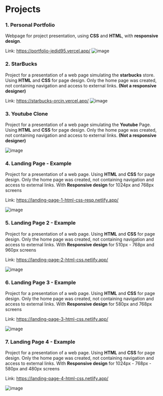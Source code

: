 # **Projects**

### 1. Personal Portfolio
Webpage for project presentation, using **CSS** and **HTML**, with **responsive design**.

Link: https://portfolio-jedid95.vercel.app/
![image](https://github.com/Jedid95/Projects/assets/57962005/ce9c720d-59f2-4c8e-a2db-f5ab94bf7068)



### 2. StarBucks
Project for a presentation of a web page simulating the **starbucks** store.
Using **HTML** and **CSS** for page design. Only the home page was created, not containing navigation and access to external links. **(Not a responsive designer)**

Link: https://starbucks-orcin.vercel.app/
![image](https://github.com/Jedid95/Projects/assets/57962005/0bf9325a-eda4-41b2-b427-baaee2dcb031)

### 3. Youtube Clone
Project for a presentation of a web page simulating the **Youtube** Page.
Using **HTML** and **CSS** for page design. Only the home page was created, not containing navigation and access to external links. **(Not a responsive designer)**

![image](https://github.com/Jedid95/Projects/assets/57962005/581a3274-0e77-4b22-8ce5-7ad7a70c064e)

### 4. Landing Page - Example
Project for a presentation of a web page. 
Using **HTML** and **CSS** for page design. Only the home page was created, not containing navigation and access to external links.
With **Responsive design** for 1024px and 768px screens 

Link: https://landing-page-1-html-css-resp.netlify.app/

![image](https://github.com/Jedid95/Projects/assets/57962005/55de819c-951b-4fd9-a6d0-0e7aca669033)

### 5. Landing Page 2 - Example
Project for a presentation of a web page. 
Using **HTML** and **CSS** for page design. Only the home page was created, not containing navigation and access to external links.
With **Responsive design** for 510px - 768px and 960px screens 

Link: https://landing-page-2-html-css.netlify.app/

![image](https://github.com/Jedid95/Projects/assets/57962005/801693da-6858-4b74-91d8-5560a39367b7)

### 6. Landing Page 3 - Example
Project for a presentation of a web page. 
Using **HTML** and **CSS** for page design. Only the home page was created, not containing navigation and access to external links.
With **Responsive design** for 580px and 768px screens

Link: https://landing-page-3-html-css.netlify.app/

![image](https://github.com/Jedid95/Projects/assets/57962005/135e25b9-3451-4bc0-a789-3c03c7ec8788)

### 7. Landing Page 4 - Example
Project for a presentation of a web page. 
Using **HTML** and **CSS** for page design. Only the home page was created, not containing navigation and access to external links.
With **Responsive design** for 1024px - 768px - 580px and 480px screens

Link: https://landing-page-4-html-css.netlify.app/

![image](https://github.com/Jedid95/Projects/assets/57962005/fd928577-bc4d-4fa4-87f0-7877c1eae614)


